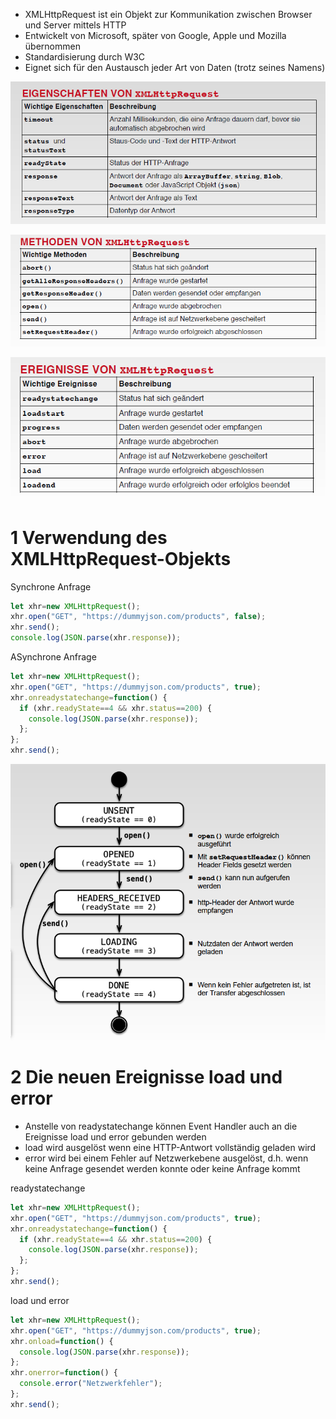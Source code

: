 
- XMLHttpRequest ist ein Objekt zur Kommunikation zwischen Browser und Server mittels HTTP
- Entwickelt von Microsoft, später von Google, Apple und Mozilla übernommen
- Standardisierung durch W3C 
- Eignet sich für den Austausch jeder Art von Daten (trotz seines Namens)


![](image/Pasted%20image%2020241214140133.png)


![](image/Pasted%20image%2020241214140139.png)



![](image/Pasted%20image%2020241214140144.png)



# 1 Verwendung des XMLHttpRequest-Objekts

Synchrone Anfrage
```js
let xhr=new XMLHttpRequest();
xhr.open("GET", "https://dummyjson.com/products", false);
xhr.send();
console.log(JSON.parse(xhr.response));
```



ASynchrone Anfrage
```js
let xhr=new XMLHttpRequest();
xhr.open("GET", "https://dummyjson.com/products", true);
xhr.onreadystatechange=function() {
  if (xhr.readyState==4 && xhr.status==200) {
    console.log(JSON.parse(xhr.response));
  };
};
xhr.send();
```



![](image/Pasted%20image%2020241214141333.png)


# 2 Die neuen Ereignisse load und error 



- Anstelle von readystatechange können Event Handler auch an die Ereignisse load und error gebunden werden
- load wird ausgelöst wenn eine HTTP-Antwort vollständig geladen wird
- error wird bei einem Fehler auf Netzwerkebene ausgelöst, d.h. wenn keine Anfrage gesendet werden konnte oder keine Anfrage kommt


readystatechange
```js
let xhr=new XMLHttpRequest();
xhr.open("GET", "https://dummyjson.com/products", true);
xhr.onreadystatechange=function() {
  if (xhr.readyState==4 && xhr.status==200) {
    console.log(JSON.parse(xhr.response));
  };
};
xhr.send();
```


load und error
```js
let xhr=new XMLHttpRequest();
xhr.open("GET", "https://dummyjson.com/products", true);
xhr.onload=function() {
  console.log(JSON.parse(xhr.response));
};
xhr.onerror=function() {
  console.error("Netzwerkfehler");
};
xhr.send();
```



